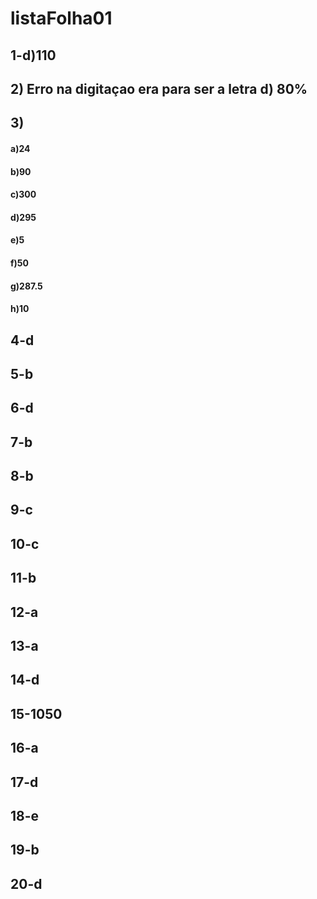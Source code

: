 # listaFolha01

## 1-d)110
## 2) Erro na digitaçao era para ser a letra d) 80%
## 3)
#### a)24
#### b)90
#### c)300
#### d)295
#### e)5
#### f)50
#### g)287.5
#### h)10
## 4-d
## 5-b
## 6-d
## 7-b
## 8-b
## 9-c
## 10-c
## 11-b
## 12-a
## 13-a
## 14-d
## 15-1050
## 16-a
## 17-d
## 18-e
## 19-b
## 20-d
